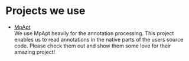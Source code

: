 # Projects we use

- [MpApt](https://github.com/Foso/MpApt)  
We use MpApt heavily for the annotation processing. This project enables us to read annotations in the native parts of the users source code. Please check them out and show them some love for their amazing project! 